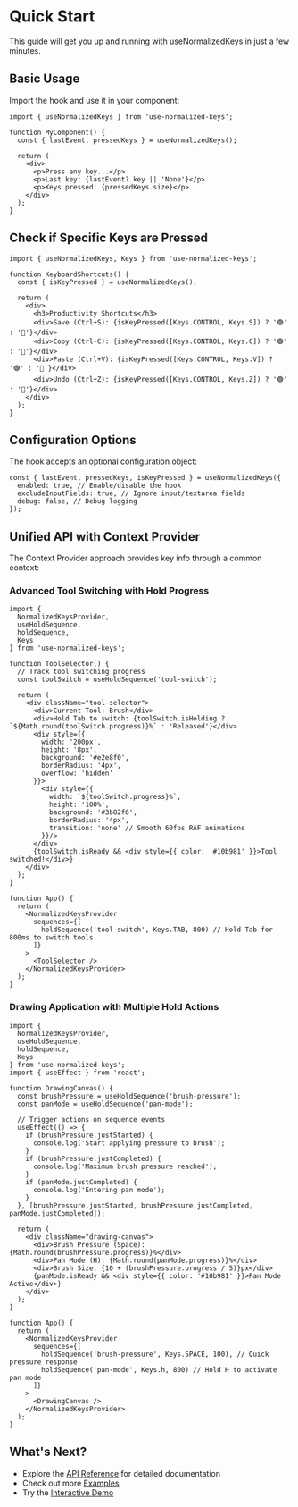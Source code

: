 # Quick Start

This guide will get you up and running with useNormalizedKeys in just a few minutes.

## Basic Usage

Import the hook and use it in your component:

```tsx
import { useNormalizedKeys } from 'use-normalized-keys';

function MyComponent() {
  const { lastEvent, pressedKeys } = useNormalizedKeys();
  
  return (
    <div>
      <p>Press any key...</p>
      <p>Last key: {lastEvent?.key || 'None'}</p>
      <p>Keys pressed: {pressedKeys.size}</p>
    </div>
  );
}
```

## Check if Specific Keys are Pressed

```tsx
import { useNormalizedKeys, Keys } from 'use-normalized-keys';

function KeyboardShortcuts() {
  const { isKeyPressed } = useNormalizedKeys();
  
  return (
    <div>
      <h3>Productivity Shortcuts</h3>
      <div>Save (Ctrl+S): {isKeyPressed([Keys.CONTROL, Keys.S]) ? '🟢' : '🔴'}</div>
      <div>Copy (Ctrl+C): {isKeyPressed([Keys.CONTROL, Keys.C]) ? '🟢' : '🔴'}</div>
      <div>Paste (Ctrl+V): {isKeyPressed([Keys.CONTROL, Keys.V]) ? '🟢' : '🔴'}</div>
      <div>Undo (Ctrl+Z): {isKeyPressed([Keys.CONTROL, Keys.Z]) ? '🟢' : '🔴'}</div>
    </div>
  );
}
```

## Configuration Options

The hook accepts an optional configuration object:

```tsx
const { lastEvent, pressedKeys, isKeyPressed } = useNormalizedKeys({
  enabled: true, // Enable/disable the hook
  excludeInputFields: true, // Ignore input/textarea fields
  debug: false, // Debug logging
});
```

## Unified API with Context Provider

The Context Provider approach provides key info through a common context:

### Advanced Tool Switching with Hold Progress

```tsx
import { 
  NormalizedKeysProvider, 
  useHoldSequence, 
  holdSequence,
  Keys 
} from 'use-normalized-keys';

function ToolSelector() {
  // Track tool switching progress
  const toolSwitch = useHoldSequence('tool-switch');
  
  return (
    <div className="tool-selector">
      <div>Current Tool: Brush</div>
      <div>Hold Tab to switch: {toolSwitch.isHolding ? `${Math.round(toolSwitch.progress)}%` : 'Released'}</div>
      <div style={{
        width: '200px',
        height: '8px',
        background: '#e2e8f0',
        borderRadius: '4px',
        overflow: 'hidden'
      }}>
        <div style={{
          width: `${toolSwitch.progress}%`,
          height: '100%',
          background: '#3b82f6',
          borderRadius: '4px',
          transition: 'none' // Smooth 60fps RAF animations
        }}/>
      </div>
      {toolSwitch.isReady && <div style={{ color: '#10b981' }}>Tool switched!</div>}
    </div>
  );
}

function App() {
  return (
    <NormalizedKeysProvider 
      sequences={[
        holdSequence('tool-switch', Keys.TAB, 800) // Hold Tab for 800ms to switch tools
      ]}
    >
      <ToolSelector />
    </NormalizedKeysProvider>
  );
}
```

### Drawing Application with Multiple Hold Actions

```tsx
import { 
  NormalizedKeysProvider, 
  useHoldSequence, 
  holdSequence,
  Keys 
} from 'use-normalized-keys';
import { useEffect } from 'react';

function DrawingCanvas() {
  const brushPressure = useHoldSequence('brush-pressure');
  const panMode = useHoldSequence('pan-mode');
  
  // Trigger actions on sequence events
  useEffect(() => {
    if (brushPressure.justStarted) {
      console.log('Start applying pressure to brush');
    }
    if (brushPressure.justCompleted) {
      console.log('Maximum brush pressure reached');
    }
    if (panMode.justCompleted) {
      console.log('Entering pan mode');
    }
  }, [brushPressure.justStarted, brushPressure.justCompleted, panMode.justCompleted]);
  
  return (
    <div className="drawing-canvas">
      <div>Brush Pressure (Space): {Math.round(brushPressure.progress)}%</div>
      <div>Pan Mode (H): {Math.round(panMode.progress)}%</div>
      <div>Brush Size: {10 + (brushPressure.progress / 5)}px</div>
      {panMode.isReady && <div style={{ color: '#10b981' }}>Pan Mode Active</div>}
    </div>
  );
}

function App() {
  return (
    <NormalizedKeysProvider 
      sequences={[
        holdSequence('brush-pressure', Keys.SPACE, 100), // Quick pressure response
        holdSequence('pan-mode', Keys.h, 800) // Hold H to activate pan mode
      ]}
    >
      <DrawingCanvas />
    </NormalizedKeysProvider>
  );
}
```

## What's Next?

- Explore the [API Reference](/api) for detailed documentation
- Check out more [Examples](/examples)
- Try the [Interactive Demo](/demo)